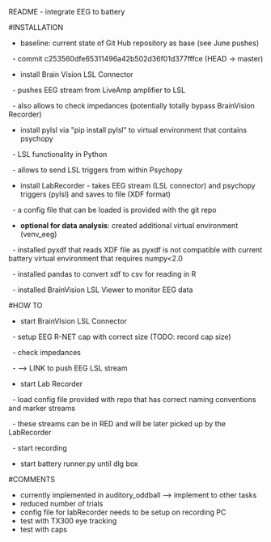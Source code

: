 README - integrate EEG to battery



\#INSTALLATION



* baseline: current state of Git Hub repository as base (see June pushes)

 	- commit  c253560dfe65311496a42b502d36f01d377fffce (HEAD -> master)

* install Brain Vision LSL Connector

 	- pushes EEG stream from LiveAmp amplifier to LSL

 	- also allows to check impedances (potentially totally bypass BrainVision Recorder)

* install pylsl via "pip install pylsl" to virtual environment that contains psychopy

 	- LSL functionality in Python

 	- allows to send LSL triggers from within Psychopy

* install LabRecorder - takes EEG stream (LSL connector) and psychopy triggers (pylsl) and saves to file (XDF format)

 	- a config file that can be loaded is provided with the git repo

* **optional for data analysis**: created additional virtual environment (venv\_eeg)

 	- installed pyxdf that reads XDF file as pyxdf is not compatible with current battery virtual environment that requires numpy<2.0

 	- installed pandas to convert xdf to csv for reading in R

 	- installed BrainVision LSL Viewer to monitor EEG data



\#HOW TO



* start BrainVIsion LSL Connector

 	- setup EEG R-NET cap with correct size (TODO: record cap size)

 	- check impedances

 	- --> LINK to push EEG LSL stream

* start Lab Recorder

 	- load config file provided with repo that has correct naming conventions and marker streams

&nbsp;	- these streams can be in RED and will be later picked up by the LabRecorder

 	- start recording

* start battery runner.py until dlg box





\#COMMENTS



* currently implemented in auditory\_oddball --> implement to other tasks
* reduced number of trials
* config file for labRecorder needs to be setup on recording PC
* test with TX300 eye tracking
* test with caps
